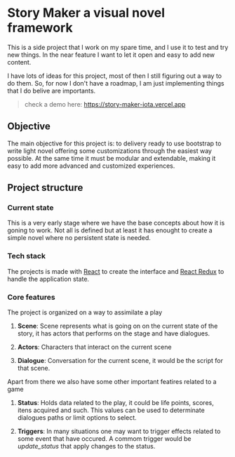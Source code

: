# Story Maker a visual novel framework
This is a side project that I work on my spare time, and I use it to test and try new things. In the near feature I want to let it open and easy to add new content.

I have lots of ideas for this project, most of then I still figuring out a way to do them. 
So, for now I don't have a roadmap, I am just implementing things that I do belive are importants.

> check a demo here: https://story-maker-iota.vercel.app

## Objective
The main objective for  this project is: to delivery ready to use bootstrap to write light novel offering some customizations through the easiest way possible. At the same time it must be modular and extendable, making it easy to add more advanced and customized experiences.


## Project structure
### Current state
This is a very early stage where we have the base concepts about how it is goning to work. Not all is defined but at least it has enought to create a simple novel where no persistent state is needed.
### Tech stack
The projects is made with [React](https://pt-br.reactjs.org) to create the interface and  [React Redux](https://react-redux.js.org/) to handle the application state.

### Core features
The project is organized on a way to assimilate a play

1. **Scene**: Scene represents what is going on on the current state of the story, it has actors that performs on the stage and have dialogues.

2. **Actors**: Characters that interact on the current scene

3. **Dialogue**: Conversation for the current scene, it would be the script for that scene.

Apart from there we also have some other important featires related to a game

1. **Status**: Holds data related to the play, it could be life points, scores, itens acquired and such. This values can be used to determinate dialogues paths or limit options to select.  

2. **Triggers**: In many situations one may want to trigger effects related to some event that have occured. A commom trigger would be *update_status* that apply changes to the status.